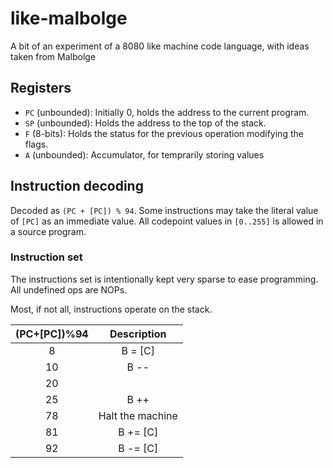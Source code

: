 # like-malbolge
A bit of an experiment of a 8080 like machine code language, with ideas taken from Malbolge
## Registers
* `PC` (unbounded): Initially 0, holds the address to the current program.
* `SP` (unbounded): Holds the address to the top of the stack.
* `F` (8-bits): Holds the status for the previous operation modifying the flags.
* `A` (unbounded): Accumulator, for temprarily storing values

## Instruction decoding
Decoded as `(PC + [PC]) % 94`. Some instructions may take the literal value of `[PC]` as an immediate value. All codepoint values in `[0..255]` is allowed in a source program.

### Instruction set
The instructions set is intentionally kept very sparse to ease programming. All undefined ops are NOPs.

Most, if not all, instructions operate on the stack.

| (PC+[PC])%94 | Description |
| :----------: | :---------: |
|      8       |   B = [C]   |
|      10      |   B --      |
|      20      |             |
|      25      |   B ++      |
|      78      | Halt the machine |
|      81      |   B += [C]  |
|      92      |   B -= [C]  |
